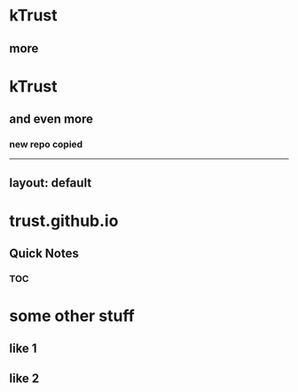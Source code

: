 # kTrust
## more
# kTrust
## and even more
### new repo copied

---
layout: default  
---

# trust.github.io
## Quick Notes
### TOC

[//]: <> (This is a comment)

# some other stuff
## like 1
## like 2
